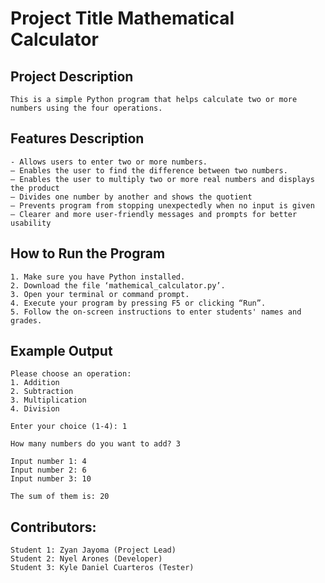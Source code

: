 # Project Title Mathematical Calculator

## Project Description
	This is a simple Python program that helps calculate two or more numbers using the four operations.

## Features Description
	- Allows users to enter two or more numbers.
	– Enables the user to find the difference between two numbers.
	– Enables the user to multiply two or more real numbers and displays the product
	– Divides one number by another and shows the quotient
	– Prevents program from stopping unexpectedly when no input is given
	– Clearer and more user-friendly messages and prompts for better usability

## How to Run the Program
	1. Make sure you have Python installed.
	2. Download the file ‘mathemical_calculator.py’.
	3. Open your terminal or command prompt.
	4. Execute your program by pressing F5 or clicking “Run”.
	5. Follow the on-screen instructions to enter students' names and grades.

## Example Output
	Please choose an operation:
	1. Addition
	2. Subtraction
	3. Multiplication
	4. Division

	Enter your choice (1-4): 1

	How many numbers do you want to add? 3

	Input number 1: 4
	Input number 2: 6
	Input number 3: 10

	The sum of them is: 20

## Contributors:
	Student 1: Zyan Jayoma (Project Lead)
	Student 2: Nyel Arones (Developer)
	Student 3: Kyle Daniel Cuarteros (Tester)
